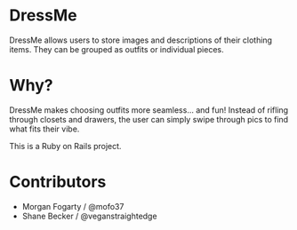 # DressMe

DressMe allows users to store images and descriptions of their clothing items. They can be grouped as outfits or individual pieces.

# Why?

DressMe makes choosing outfits more seamless... and fun! Instead of rifling through closets and drawers, the user can simply swipe through pics to find what fits their vibe.

This is a Ruby on Rails project.

# Contributors

- Morgan Fogarty / @mofo37
- Shane Becker / @veganstraightedge

